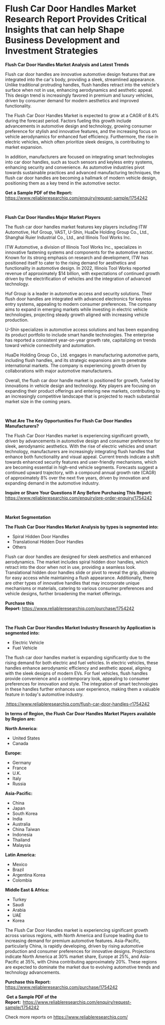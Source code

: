 <p><h1>Flush Car Door Handles Market Research Report Provides Critical Insights that can help Shape Business Development and Investment Strategies</h1></p><p><strong>Flush Car Door Handles Market Analysis and Latest Trends</strong></p>
<p><p>Flush car door handles are innovative automotive design features that are integrated into the car's body, providing a sleek, streamlined appearance. Unlike traditional protruding handles, flush handles retract into the vehicle's surface when not in use, enhancing aerodynamics and aesthetic appeal. This design trend is increasingly favored in premium and luxury vehicles, driven by consumer demand for modern aesthetics and improved functionality.</p><p>The Flush Car Door Handles Market is expected to grow at a CAGR of 8.4% during the forecast period. Factors fueling this growth include advancements in automotive design and technology, growing consumer preference for stylish and innovative features, and the increasing focus on vehicle aerodynamics for enhanced fuel efficiency. Furthermore, the rise in electric vehicles, which often prioritize sleek designs, is contributing to market expansion. </p><p>In addition, manufacturers are focused on integrating smart technologies into car door handles, such as touch sensors and keyless entry systems, enhancing security and convenience. As automotive industries pivot towards sustainable practices and advanced manufacturing techniques, the flush car door handles are becoming a hallmark of modern vehicle design, positioning them as a key trend in the automotive sector.</p></p>
<p><strong>Get a Sample PDF of the Report:&nbsp;</strong> <a href="https://www.reliableresearchiq.com/enquiry/request-sample/1754242?utm_campaign=3073&utm_medium=2&utm_source=Github&utm_content=ia&utm_term=30032025&utm_id=flush-car-door-handles">https://www.reliableresearchiq.com/enquiry/request-sample/1754242</a></p>
<p>&nbsp;</p>
<p><strong>Flush Car Door Handles Major Market Players</strong></p>
<p><p>The flush car door handles market features key players including ITW Automotive, Huf Group, VAST, U-Shin, HuaDe Holding Group Co., Ltd., Shanghai Ruier Industrial Co., Ltd., and Illinois Tool Works Inc. </p><p>ITW Automotive, a division of Illinois Tool Works Inc., specializes in innovative fastening systems and components for the automotive sector. Known for its strong emphasis on research and development, ITW has positioned itself to cater to the rising demand for aesthetics and functionality in automotive design. In 2022, Illinois Tool Works reported revenue of approximately $14 billion, with expectations of continued growth driven by the electrification of vehicles and the integration of advanced technology.</p><p>Huf Group is a leader in automotive access and security solutions. Their flush door handles are integrated with advanced electronics for keyless entry systems, appealing to modern consumer preferences. The company aims to expand in emerging markets while investing in electric vehicle technologies, projecting steady growth aligned with increasing vehicle production.</p><p>U-Shin specializes in automotive access solutions and has been expanding its product portfolio to include smart handle technologies. The enterprise has reported a consistent year-on-year growth rate, capitalizing on trends toward vehicle connectivity and automation.</p><p>HuaDe Holding Group Co., Ltd. engages in manufacturing automotive parts, including flush handles, and its strategic expansions aim to penetrate international markets. The company is experiencing growth driven by collaborations with major automotive manufacturers.</p><p>Overall, the flush car door handle market is positioned for growth, fueled by innovations in vehicle design and technology. Key players are focusing on expanding their product offerings and entering new markets, contributing to an increasingly competitive landscape that is projected to reach substantial market size in the coming years.</p></p>
<p>&nbsp;</p>
<p><strong>What Are The Key Opportunities For Flush Car Door Handles Manufacturers?</strong></p>
<p><p>The Flush Car Door Handles market is experiencing significant growth, driven by advancements in automotive design and consumer preference for sleek, aerodynamic aesthetics. With the rise of electric vehicles and smart technology, manufacturers are increasingly integrating flush handles that enhance both functionality and visual appeal. Current trends indicate a shift towards enhanced security features and user-friendly mechanisms, which are becoming essential in high-end vehicle segments. Forecasts suggest a continued upward trajectory, with a compound annual growth rate (CAGR) of approximately 8% over the next five years, driven by innovation and expanding demand in the automotive industry.</p></p>
<p><strong>Inquire or Share Your Questions If Any Before Purchasing This Report:</strong> <a href="https://www.reliableresearchiq.com/enquiry/pre-order-enquiry/1754242?utm_campaign=3073&utm_medium=2&utm_source=Github&utm_content=ia&utm_term=30032025&utm_id=flush-car-door-handles">https://www.reliableresearchiq.com/enquiry/pre-order-enquiry/1754242</a></p>
<p>&nbsp;</p>
<p><strong>Market Segmentation</strong></p>
<p><strong>The Flush Car Door Handles Market Analysis by types is segmented into:</strong></p>
<p><ul><li>Spiral Hidden Door Handles</li><li>Translational Hidden Door Handles</li><li>Others</li></ul></p>
<p><p>Flush car door handles are designed for sleek aesthetics and enhanced aerodynamics. The market includes spiral hidden door handles, which retract into the door when not in use, providing a seamless look. Translational hidden door handles slide or pivot to reveal the grip, allowing for easy access while maintaining a flush appearance. Additionally, there are other types of innovative handles that may incorporate unique mechanisms or materials, catering to various consumer preferences and vehicle designs, further broadening the market offerings.</p></p>
<p><strong>Purchase this Report:&nbsp;</strong><a href="https://www.reliableresearchiq.com/purchase/1754242?utm_campaign=3073&utm_medium=2&utm_source=Github&utm_content=ia&utm_term=30032025&utm_id=flush-car-door-handles">https://www.reliableresearchiq.com/purchase/1754242</a></p>
<p>&nbsp;</p>
<p><strong>The Flush Car Door Handles Market Industry Research by Application is segmented into:</strong></p>
<p><ul><li>Electric Vehicle</li><li>Fuel Vehicle</li></ul></p>
<p><p>The flush car door handles market is expanding significantly due to the rising demand for both electric and fuel vehicles. In electric vehicles, these handles enhance aerodynamic efficiency and aesthetic appeal, aligning with the sleek designs of modern EVs. For fuel vehicles, flush handles provide convenience and a contemporary look, appealing to consumer preferences for innovation and style. The integration of smart technologies in these handles further enhances user experience, making them a valuable feature in today's automotive industry.</p></p>
<p><a href="https://www.reliableresearchiq.com/flush-car-door-handles-r1754242?utm_campaign=3073&utm_medium=2&utm_source=Github&utm_content=ia&utm_term=30032025&utm_id=flush-car-door-handles">&nbsp;https://www.reliableresearchiq.com/flush-car-door-handles-r1754242</a></p>
<p><strong>In terms of Region, the Flush Car Door Handles Market Players available by Region are:</strong></p>
<p>
    <p> <strong> North America: </strong>
        <ul>
            <li>United States</li>
            <li>Canada</li>
        </ul>
        </p> 
    <p> <strong> Europe: </strong>
        <ul>
            <li>Germany</li>
            <li>France</li>
            <li>U.K.</li>
            <li>Italy</li>
            <li>Russia</li>
        </ul>
        </p> 
    <p> <strong> Asia-Pacific: </strong>
        <ul>
            <li>China</li>
            <li>Japan</li>
            <li>South Korea</li>
            <li>India</li>
            <li>Australia</li>
            <li>China Taiwan</li>
            <li>Indonesia</li>
            <li>Thailand</li>
            <li>Malaysia</li>
        </ul>
        </p> 
    <p> <strong> Latin America: </strong>
        <ul>
            <li>Mexico</li>
            <li>Brazil</li>
            <li>Argentina Korea</li>
            <li>Colombia</li>
        </ul>
        </p> 
    <p> <strong> Middle East & Africa: </strong>
        <ul>
            <li>Turkey</li>
            <li>Saudi</li>
            <li>Arabia</li>
            <li>UAE</li>
            <li>Korea</li>
        </ul>
    </p>
    </p>
<p><p>The Flush Car Door Handles market is experiencing significant growth across various regions, with North America and Europe leading due to increasing demand for premium automotive features. Asia-Pacific, particularly China, is rapidly developing, driven by rising automotive production and consumer preferences for innovative designs. Projections indicate North America at 30% market share, Europe at 25%, and Asia-Pacific at 35%, with China contributing approximately 20%. These regions are expected to dominate the market due to evolving automotive trends and technology advancements.</p></p>
<p><strong>Purchase this Report: </strong><a href="https://www.reliableresearchiq.com/purchase/1754242?utm_campaign=3073&utm_medium=2&utm_source=Github&utm_content=ia&utm_term=30032025&utm_id=flush-car-door-handles">https://www.reliableresearchiq.com/purchase/1754242</a></p>
<p>&nbsp;<strong>Get a Sample PDF of the Report:&nbsp;&nbsp;</strong><a href="https://www.reliableresearchiq.com/enquiry/request-sample/1754242?utm_campaign=3073&utm_medium=2&utm_source=Github&utm_content=ia&utm_term=30032025&utm_id=flush-car-door-handles">https://www.reliableresearchiq.com/enquiry/request-sample/1754242</a></p>
<p><strong></strong></p>
<p>Check more reports on <a href="https://www.reliableresearchiq.com/?utm_campaign=3073&utm_medium=2&utm_source=Github&utm_content=ia&utm_term=30032025&utm_id=flush-car-door-handles">https://www.reliableresearchiq.com/</a></p>